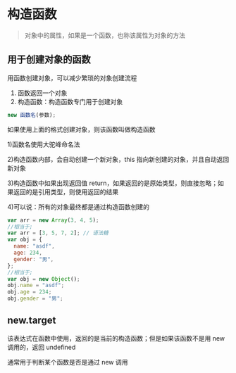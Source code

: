 # 构造函数

> 对象中的属性，如果是一个函数，也称该属性为对象的方法

## 用于创建对象的函数

用函数创建对象，可以减少繁琐的对象创建流程

1. 函数返回一个对象
2. 构造函数：构造函数专门用于创建对象

```js
new 函数名(参数);
```

如果使用上面的格式创建对象，则该函数叫做构造函数

1)函数名使用大驼峰命名法

2)构造函数内部，会自动创建一个新对象，this 指向新创建的对象，并且自动返回新对象

3)构造函数中如果出现返回值 return，如果返回的是原始类型，则直接忽略；如果返回的是引用类型，则使用返回的结果

4)可以说：所有的对象最终都是通过构造函数创建的

```js
var arr = new Array(3, 4, 5);
//相当于;
var arr = [3, 5, 7, 2]; // 语法糖
var obj = {
  name: "asdf",
  age: 234,
  gender: "男",
};
//相当于;
var obj = new Object();
obj.name = "asdf";
obj.age = 234;
obj.gender = "男";
```

## new.target

该表达式在函数中使用，返回的是当前的构造函数；但是如果该函数不是用 new 调用的，返回 undefined

通常用于判断某个函数是否是通过 new 调用

